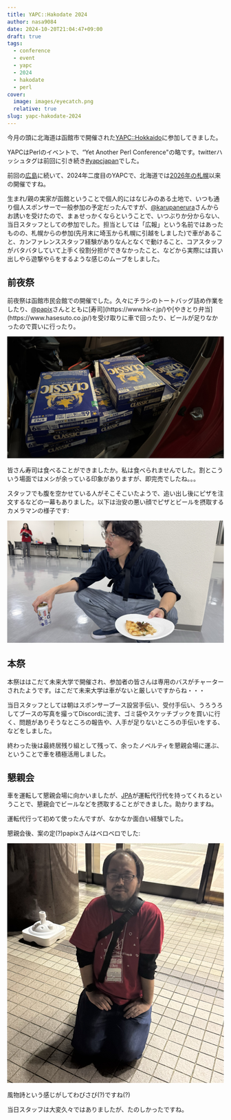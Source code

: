 ```yaml
---
title: YAPC::Hakodate 2024
author: nasa9084
date: 2024-10-20T21:04:47+09:00
draft: true
tags:
  - conference
  - event
  - yapc
  - 2024
  - hakodate
  - perl
cover:
  image: images/eyecatch.png
  relative: true
slug: yapc-hakodate-2024
---
```


今月の頭に北海道は函館市で開催された[YAPC::Hokkaido](https://yapcjapan.org/2024hakodate/)に参加してきました。

YAPCはPerlのイベントで、“Yet Another Perl Conference"の略です。twitterハッシュタグは前回に引き続き[#yapcjapan](https://twitter.com/hashtag/yapcjapan)でした。

前回の[広島](/yapc-hiroshima-2024/)に続いて、2024年二度目のYAPCで、北海道では[2026年の札幌](/yapc_hokkaido_2016/)以来の開催ですね。

生まれ/親の実家が函館ということで個人的にはなじみのある土地で、いつも通り個人スポンサーで一般参加の予定だったんですが、[@karupanerura](https://x.com/karupanerura)さんからお誘いを受けたので、まぁせっかくならということで、いつぶりか分からない、当日スタッフとしての参加でした。担当としては「広報」という名前ではあったものの、札幌からの参加(先月末に埼玉から札幌に引越をしました)で車があること、カンファレンススタッフ経験がありなんとなくで動けること、コアスタッフがバタバタしていて上手く役割分担ができなかったこと、などから実際には買い出しやら遊撃やらをするような感じのムーブをしました。

## 前夜祭

前夜祭は函館市民会館での開催でした。久々にチラシのトートバッグ詰め作業をしたり、[@papix](https://x.com/__papix__)さんとともに[寿司](https://www.hk-r.jp/)や[やきとり弁当](https://www.hasesuto.co.jp/)を受け取りに車で回ったり、ビールが足りなかったので買いに行ったり。

![買いに行ったビール](images/beer.jpg)

皆さん寿司は食べることができましたか。私は食べられませんでした。割とこういう場面ではメシが余っている印象がありますが、即完売でしたね。。。

スタッフでも腹を空かせている人がそこそこいたようで、追い出し後にピザを注文するなどの一幕もありました。以下は治安の悪い顔でピザとビールを摂取するカメラマンの様子です:

![ピザビール](images/yagi.jpg)

## 本祭

本祭ははこだて未来大学で開催され、参加者の皆さんは専用のバスがチャーターされたようです。はこだて未来大学は車がないと厳しいですからね・・・

当日スタッフとしては朝はスポンサーブース設営手伝い、受付手伝い、うろうろしてブースの写真を撮ってDiscordに流す、ゴミ袋やスケッチブックを買いに行く、問題がありそうなところの報告や、人手が足りないところの手伝いをする、などをしました。

終わった後は最終居残り組として残って、余ったノベルティを懇親会場に運ぶ、ということで車を積極活用しました。

## 懇親会

車を運転して懇親会場に向かいましたが、[JPA](https://japan.perlassociation.org/)が運転代行代を持ってくれるということで、懇親会でビールなどを摂取することができました。助かりますね。

運転代行って初めて使ったんですが、なかなか面白い経験でした。

懇親会後、案の定(?)papixさんはベロベロでした:

![papix](images/papix.jpg)

風物詩という感じがしてわびさび(?)ですね(?)

当日スタッフは大変久々ではありましたが、たのしかったですね。
